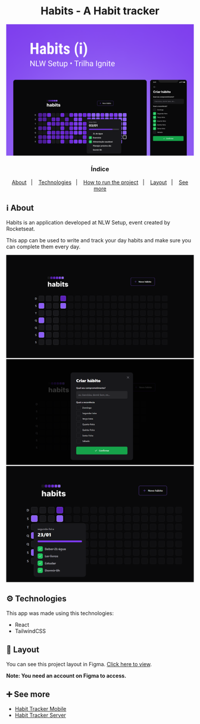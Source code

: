 <h1 align="center">Habits - A Habit tracker</h1>

<img src=".github/habit-tracker-cover.png" alt="Habit Tracker Cover" />

<h3 align="center">Índice</h3>

<p align="center">
  <a href="#ℹ-about">About</a>&nbsp;&nbsp;&nbsp;|&nbsp;&nbsp;&nbsp;
  <a href="#-technologies">Technologies</a>&nbsp;&nbsp;&nbsp;|&nbsp;&nbsp;&nbsp;
  <a href="#-how-to-run-the-project">How to run the project</a>&nbsp;&nbsp;&nbsp;|&nbsp;&nbsp;&nbsp;
  <a href="#-layout">Layout</a>&nbsp;&nbsp;&nbsp;|&nbsp;&nbsp;&nbsp;
  <a href="#-see-more">See more</a>
</p>

## ℹ About

<p>Habits is an application developed at NLW Setup, event created by Rocketseat.</p>

<p>This app can be used to write and track your day habits and make sure you can complete them every day.</p>

<img src=".github/calendar.png" alt="Image of a calendar with habits filled in some weekdays." />

<img src=".github/habit-creation.png" alt="Image of the form used to create a habit." />

<img src=".github/habits-preview.png" alt="Image of the Popover that appears showing your habits when selecting a day on calendar." />

## ⚙ Technologies

<p>This app was made using this technologies:</p>

- React
- TailwindCSS

## 🎨 Layout

You can see this project layout in Figma. [Click here to view](https://www.figma.com/community/file/1195327109778210238).

**Note: You need an account on Figma to access.**

## ➕ See more

- [Habit Tracker Mobile](https://github.com/erick-menezes/habit-tracker-mobile)
- [Habit Tracker Server](https://github.com/erick-menezes/habit-tracker-server)
